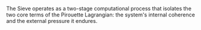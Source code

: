 The Sieve operates as a two-stage computational process that isolates the two core terms of the Pirouette Lagrangian: the system's internal coherence and the external pressure it endures.